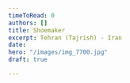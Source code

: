 ```yaml
---
timeToRead: 0
authors: []
title: Shoemaker
excerpt: Tehran (Tajrish) - Iran
date: 
hero: "/images/img_7700.jpg"
draft: true

---
```


